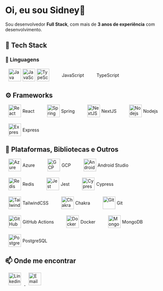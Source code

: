 # Oi, eu sou Sidney👋 

Sou desenvolvedor **Full Stack**, com mais de **3 anos de experiência** com desenvolvimento. 

## 🚀 Tech Stack

### 🧠 Linguagens
<div>
<div style="display: flex; flex-direction: row; flex-wrap: wrap; justify-content: flex-start; align-items: center; gap: 20px;">
<div style="display: inline-flex; align-items: center; gap: 5px; margin: 0 10px;">
<img src="https://readme.zimeo.com.br/skills/java.svg" alt="Java" width="40" height="40"/>
<img src="https://readme.zimeo.com.br/skills/javascript.svg" alt="JavaScript" width="40" height="40"/>
  <img src="https://readme.zimeo.com.br/skills/typescript.svg" alt="TypeScript" width="40" height="40"/>
</div>
<div style="display: inline-flex; align-items: center; gap: 5px; margin: 0 10px;">

<span>JavaScript</span>
</div>
<div style="display: inline-flex; align-items: center; gap: 5px; margin: 0 10px;">

<span>TypeScript</span>
</div>
</div>
</div>


## ⚙️ Frameworks
<div>
<div style="display: flex; flex-direction: row; flex-wrap: wrap; justify-content: flex-start; align-items: center; gap: 20px;">
<div style="display: inline-flex; align-items: center; gap: 5px; margin: 0 10px;">
<img src="https://readme.zimeo.com.br/skills/react.svg" alt="React" width="40" height="40"/>
<span>React</span>
</div>
<div style="display: inline-flex; align-items: center; gap: 5px; margin: 0 10px;">
<img src="https://readme.zimeo.com.br/skills/spring.svg" alt="Spring" width="40" height="40"/>
<span>Spring</span>
</div>
<div style="display: inline-flex; align-items: center; gap: 5px; margin: 0 10px;">
<img src="https://readme.zimeo.com.br/skills/nextjs.svg" alt="NextJS" width="40" height="40"/>
<span>NextJS</span>
</div>
<div style="display: inline-flex; align-items: center; gap: 5px; margin: 0 10px;">
<img src="https://readme.zimeo.com.br/skills/nodejs.svg" alt="Nodejs" width="40" height="40"/>
<span>Nodejs</span>
</div>
<div style="display: inline-flex; align-items: center; gap: 5px; margin: 0 10px;">
<img src="https://readme.zimeo.com.br/skills/express.svg" alt="Express" width="40" height="40"/>
<span>Express</span>
</div>
</div>
</div>


## 🧩 Plataformas, Bibliotecas e Outros  
<div>
<div style="display: flex; flex-direction: row; flex-wrap: wrap; justify-content: flex-start; align-items: center; gap: 20px;">
<div style="display: inline-flex; align-items: center; gap: 5px; margin: 0 10px;">
<img src="https://readme.zimeo.com.br/skills/azure.svg" alt="Azure" width="40" height="40"/>
<span>Azure</span>
</div>
<div style="display: inline-flex; align-items: center; gap: 5px; margin: 0 10px;">
<img src="https://readme.zimeo.com.br/skills/gcp.svg" alt="GCP" width="40" height="40"/>
<span>GCP</span>
</div>
<div style="display: inline-flex; align-items: center; gap: 5px; margin: 0 10px;">
<img src="https://readme.zimeo.com.br/skills/android-studio.svg" alt="Android Studio" width="40" height="40"/>
<span>Android Studio</span>
</div>
<div style="display: inline-flex; align-items: center; gap: 5px; margin: 0 10px;">
<img src="https://readme.zimeo.com.br/skills/redis.svg" alt="Redis" width="40" height="40"/>
<span>Redis</span>
</div>
<div style="display: inline-flex; align-items: center; gap: 5px; margin: 0 10px;">
<img src="https://readme.zimeo.com.br/skills/jest.svg" alt="Jest" width="40" height="40"/>
<span>Jest</span>
</div>
<div style="display: inline-flex; align-items: center; gap: 5px; margin: 0 10px;">
<img src="https://readme.zimeo.com.br/skills/cypress.svg" alt="Cypress" width="40" height="40"/>
<span>Cypress</span>
</div>
<div style="display: inline-flex; align-items: center; gap: 5px; margin: 0 10px;">
<img src="https://readme.zimeo.com.br/skills/tailwindcss.svg" alt="TailwindCSS" width="40" height="40"/>
<span>TailwindCSS</span>
</div>
<div style="display: inline-flex; align-items: center; gap: 5px; margin: 0 10px;">
<img src="https://readme.zimeo.com.br/skills/chakra.svg" alt="Chakra" width="40" height="40"/>
<span>Chakra</span>
</div>
<div style="display: inline-flex; align-items: center; gap: 5px; margin: 0 10px;">
<img src="https://readme.zimeo.com.br/skills/git.svg" alt="Git" width="40" height="40"/>
<span>Git</span>
</div>
<div style="display: inline-flex; align-items: center; gap: 5px; margin: 0 10px;">
<img src="https://readme.zimeo.com.br/skills/github-actions.svg" alt="GitHub Actions" width="40" height="40"/>
<span>GitHub Actions</span>
</div>
<div style="display: inline-flex; align-items: center; gap: 5px; margin: 0 10px;">
<img src="https://readme.zimeo.com.br/skills/docker.svg" alt="Docker" width="40" height="40"/>
<span>Docker</span>
</div>
<div style="display: inline-flex; align-items: center; gap: 5px; margin: 0 10px;">
<img src="https://readme.zimeo.com.br/skills/mongodb.svg" alt="MongoDB" width="40" height="40"/>
<span>MongoDB</span>
</div>
<div style="display: inline-flex; align-items: center; gap: 5px; margin: 0 10px;">
<img src="https://readme.zimeo.com.br/skills/postgresql.svg" alt="PostgreSQL" width="40" height="40"/>
<span>PostgreSQL</span>
</div>
</div>
</div>


## 📫 Onde me encontrar

<div>
<a href="https://www.linkedin.com/in/sidneylima/" target="_blank">
<img src="https://readme.zimeo.com.br/social/linkedin.svg" alt="Linkedin" width="40" height="40" style="margin: 0 10px;"/>
</a>
<a href="mailto:sidneylimadev@gmail.com" target="_blank">
<img src="https://readme.zimeo.com.br/social/gmail.svg" alt="Email" width="40" height="40" style="margin: 0 10px;"/>
</a>
</div>








